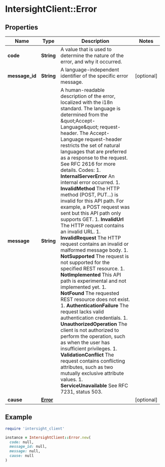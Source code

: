 # IntersightClient::Error

## Properties

| Name | Type | Description | Notes |
| ---- | ---- | ----------- | ----- |
| **code** | **String** | A value that is used to determine the nature of the error, and why it occurred. |  |
| **message_id** | **String** | A language-independent identifier of the specific error message. | [optional] |
| **message** | **String** | A human-readable description of the error, localized with the i18n standard. The language is determined from the \&quot;Accept-Language\&quot; request-header. The Accept-Language request-header restricts the set of natural languages that are preferred as a response to the request. See RFC 2616 for more details. Codes: 1. **InternalServerError**   An internal error occurred. 1. **InvalidMethod**         The HTTP method (POST, PUT...) is invalid for this API path. For example, a POST request was sent but this API path only supports GET. 1. **InvalidUrl**            The HTTP request contains an invalid URL. 1. **InvalidRequest**        The HTTP request contains an invalid or malformed message body. 1. **NotSupported**          The request is not supported for the specified REST resource. 1. **NotImplemented**        This API path is experimental and not implemented yet. 1. **NotFound**              The requested REST resource does not exist. 1. **AuthenticationFailure** The request lacks valid authentication credentials. 1. **UnauthorizedOperation** The client is not authorized to perform the operation, such as when the user has insufficient privileges. 1. **ValidationConflict**    The request contains conflicting attributes, such as two mutually exclusive attribute values. 1. **ServiceUnavailable**    See RFC 7231, status 503. |  |
| **cause** | [**Error**](Error.md) |  | [optional] |

## Example

```ruby
require 'intersight_client'

instance = IntersightClient::Error.new(
  code: null,
  message_id: null,
  message: null,
  cause: null
)
```

